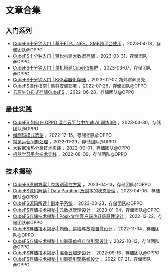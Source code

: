 # 文章合集

## 入门系列

- [CubeFS十分钟入门 | 基于FTP、NFS、SMB跨平台使用](https://mp.weixin.qq.com/s/PyOwFzOSZK0pe6Xd0MnHJQ) ，2023-04-18，存储团队@OPPO
- [CubeFS十分钟入门 | 轻松构建大数据存储](https://mp.weixin.qq.com/s/MHSK4hG6omHajtrJcrjzvw) ，2023-03-31，存储团队@OPPO
- [CubeFS十分钟入门 | 单机搭建CubeFS集群](https://mp.weixin.qq.com/s/_-CcKBbNBRyR6mHkfNZIdw) ，2023-03-07，存储团队@OPPO
- [CubeFS十分钟入门 | K8S容器化存储](https://mp.weixin.qq.com/s/RgpunU_j2ggE679B5y0sbQ) ，2023-02-07, 胡炜财@贝壳
- [CubeFS操作指南 | 集群安装部署](https://mp.weixin.qq.com/s/B98CJ_gh-ViPlDKXkmptTA) ，2022-07-26，存储团队@OPPO
- [云原生分布式存储CubeFS](https://mp.weixin.qq.com/s/mhxODmVEkSLhH8EqgJzcuQ) ，2022-06-28，存储团队@OPPO

## 最佳实践

- [CubeFS 如何在 OPPO 混合云平台中加速 AI 训练3倍](https://mp.weixin.qq.com/s/9el9S66eDhqAKU2vvpJW3Q) ，2023-03-30，存储团队@OPPO
- [纠删码模式选型](https://mp.weixin.qq.com/s/v-fFJZtDY2_9loHWAnPXqA) ，2022-12-15，存储团队@OPPO
- [常见运营问题处理](https://mp.weixin.qq.com/s/cH9xw5sK80RIkkZWpyd4qA) ，2022-11-29，存储团队@OPPO
- [大数据冷热分离技术实践](https://mp.weixin.qq.com/s/F9_Ix1lkAfn0b05hoWlVwg) ，2022-09-01，存储团队@OPPO
- [机器学习平台技术实践](https://mp.weixin.qq.com/s/RB1iYn850vfnwE37-UDhdA) ，2022-08-09，存储团队@OPPO

## 技术揭秘

- [CubeFS原创方案 | 卷级别流控方案](https://mp.weixin.qq.com/s/ytBvK3MazOzm3uDtzRBwaw) ，2023-04-13，存储团队@OPPO
- [CubeFS源码解读 | Data Partition 及副本的状态管理](https://mp.weixin.qq.com/s/ICpXE3e1Vu497hmvUyzI5Q) ，2023-04-06，存储团队@OPPO
- [CubeFS源码解读 | 副本子系统](https://mp.weixin.qq.com/s/Ryw4BLlVoysX5jeNFLpdig) ，2023-03-23，存储团队@OPPO
- [CubeFS存储技术揭秘 | 元数据管理设计](https://mp.weixin.qq.com/s/_PwSANyJZZuFst1SOolNGQ) ，2023-01-04，存储团队@OPPO
- [CubeFS存储技术揭秘 | Posix文件客户端热升级原理设计](https://mp.weixin.qq.com/s/AUcOjcXOIs4ba1vvnu0-3Q) ，2022-12-22，存储团队@OPPO
- [CubeFS存储技术揭秘 | 均衡、巡检与故障自愈设计](https://mp.weixin.qq.com/s/CUfaEKUqvQ6UekcTDqkMqQ) ，2022-11-04，存储团队@OPPO
- [CubeFS存储技术揭秘 | 纠删码单机存储引擎设计](https://mp.weixin.qq.com/s/jCdvwueQrjeIbwAADzb_7Q) ，2022-10-13，存储团队@OPPO
- [CubeFS存储技术揭秘 | 混合云加速设计](https://mp.weixin.qq.com/s/kkUvZUMhg-qmy6Bw_RM2xw) ，2022-09-16，存储团队@OPPO
- [CubeFS存储技术揭秘 | 纠删码引擎系统设计](https://mp.weixin.qq.com/s/Bx2QM3p7Tz-2y6IGlXAdKA) ，2022-07-21，存储团队@OPPO